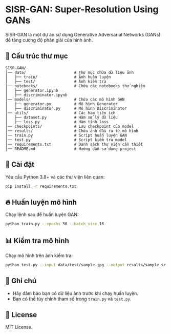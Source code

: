 # SISR-GAN: Super-Resolution Using GANs

SISR-GAN là một dự án sử dụng Generative Adversarial Networks (GANs) để tăng cường độ phân giải của hình ảnh.

## 📂 Cấu trúc thư mục
```
SISR-GAN/
│── data/                     # Thư mục chứa dữ liệu ảnh
│   ├── train/                # Ảnh huấn luyện
│   ├── test/                 # Ảnh kiểm tra
|── notebooks/                # Chứa các notebooks thử nghiệm
│   ├── generator.ipynb
│   ├── discriminator.ipynb
│── models/                   # Chứa các mô hình GAN
│   ├── generator.py          # Mô hình Generator
│   ├── discriminator.py      # Mô hình Discriminator
│── utils/                    # Các hàm tiện ích
│   ├── dataset.py            # Hàm xử lý dữ liệu
│   ├── loss.py               # Hàm tính loss
│── checkpoints/              # Lưu checkpoint của model
│── results/                  # Chứa ảnh đầu ra từ mô hình
│── train.py                  # Script huấn luyện GAN
│── test.py                   # Script kiểm tra model
│── requirements.txt          # Danh sách thư viện cần thiết
│── README.md                 # Hướng dẫn sử dụng project
```

## 🚀 Cài đặt
Yêu cầu Python 3.8+ và các thư viện liên quan:
```bash
pip install -r requirements.txt
```

## 🔥 Huấn luyện mô hình
Chạy lệnh sau để huấn luyện GAN:
```bash
python train.py --epochs 50 --batch_size 16
```

## 📊 Kiểm tra mô hình
Chạy mô hình trên ảnh kiểm tra:
```bash
python test.py --input data/test/sample.jpg --output results/sample_sr.jpg
```

## 📌 Ghi chú
- Hãy đảm bảo bạn có dữ liệu ảnh trước khi chạy huấn luyện.
- Bạn có thể tùy chỉnh tham số trong `train.py` và `test.py`.

## 📜 License
MIT License.

